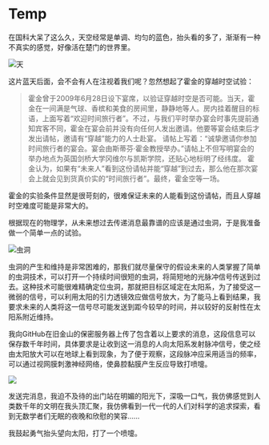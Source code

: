 # Temp

在国科大呆了这么久，天空经常是单调、均匀的蓝色，抬头看的多了，渐渐有一种不真实的感觉，好像活在楚门的世界里。

![天](https://i.loli.net/2017/12/17/5a35f72674f76.jpg)

这片蓝天后面，会不会有人在注视着我们呢？忽然想起了霍金的穿越时空试验：

> 霍金曾于2009年6月28日设下宴席，以验证穿越时空是否可能。当天，霍金在一间满是气球、香槟和美食的房间里，静静地等人。房内挂着醒目的标语，上面写着“欢迎时间旅行者”。不过，与我们平时举办宴会时事先提前通知宾客不同，霍金在宴会前并没有向任何人发出邀请。他要等宴会结束后才发出请帖，邀请有“穿越”能力的人士赴宴。 请帖上写着：“诚挚邀请你参加时间旅行者的宴会。宴会由斯蒂芬·霍金教授举办。”请帖上不但写明宴会的举办地点为英国剑桥大学冈维尔与凯斯学院，还贴心地标明了经纬度。  霍金认为，如果有“未来人”看到这份请帖并能“穿越”到过去，那么他在那次宴会上就会见到货真价实的“时间旅行者”。最终，霍金空等一场。

霍金的实验条件显然是很苛刻的，很难保证未来的人能看到这份请帖，而且人穿越时空难度可能是非常大的。

根据现在的物理学，从未来想过去传递消息最靠谱的应该是通过虫洞，于是我准备做一个简单一点的试验。

![虫洞](https://i.loli.net/2017/12/17/5a35f703dafca.png)

虫洞的产生和维持是非常困难的，那我们就尽量保守的假设未来的人类掌握了简单的虫洞技术，可以打开一个持续时间很短的虫洞，将简短地的光脉冲信号传送到过去。这种技术可能很难精确定位虫洞，那就把目标区域定在太阳系，为了接受这一微弱的信号，可以利用太阳的引力透镜效应做信号放大，为了能马上看到结果，我要求未来的人类将这一信号尽可能发送到距今较早的时间，并以较好的反射性在太阳系附近维持。

我向GitHub在旧金山的保密服务器上传了包含着以上要求的消息，这段信息可以保存数千年时间，具体要求是让收到这一消息的人向太阳系发射脉冲信号，使之经由太阳放大可以在地球上看到现象，为了便于观察，这段脉冲应采用适当的频率，可以通过视网膜刺激神经网络，使鼻腔黏膜产生反应导致打喷嚏。

![](https://i.loli.net/2017/12/17/5a35f72d7065a.png)

发送完消息，我迫不及待的出门站在明媚的阳光下，深吸一口气，我仿佛感觉到人类数千年的文明在我头顶汇聚，我仿佛看到一代一代的人们对科学的追求探索，看到无数学者们无眠的夜晚和欣慰的笑容……

我鼓起勇气抬头望向太阳，打了一个喷嚏。